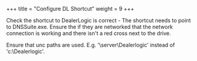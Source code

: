 +++
title = "Configure DL Shortcut"
weight = 9
+++

Check the shortcut to DealerLogic
is correct - The shortcut needs to point
to DNSSuite.exe. Ensure the if they are
networked that the network
connection is working and there isn't a
red cross next to the drive.

Ensure that unc paths are
used. E.g. '\server\Dealerlogic'
instead of 'c:\Dealerlogic'.